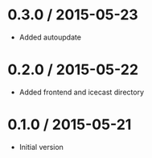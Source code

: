 
0.3.0 / 2015-05-23
==================

  * Added autoupdate

0.2.0 / 2015-05-22
==================

  * Added frontend and icecast directory

0.1.0 / 2015-05-21
==================

  * Initial version
